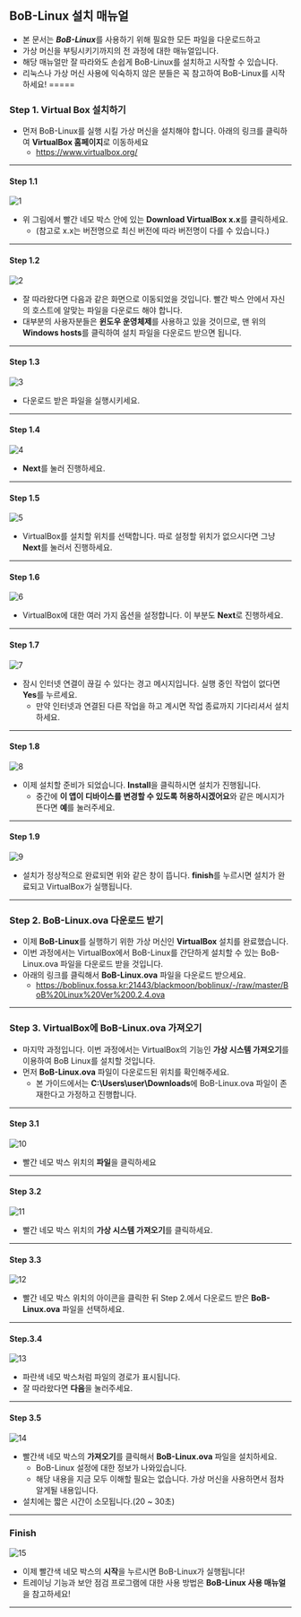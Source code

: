 ## BoB-Linux 설치 매뉴얼
- 본 문서는 ***BoB-Linux***를 사용하기 위해 필요한 모든 파일을 다운로드하고
- 가상 머신을 부팅시키기까지의 전 과정에 대한 매뉴얼입니다.
- 해당 매뉴얼만 잘 따라와도 손쉽게 BoB-Linux를 설치하고 시작할 수 있습니다.
- 리눅스나 가상 머신 사용에 익숙하지 않은 분들은 꼭 참고하여 BoB-Linux를 시작하세요!
=====
### Step 1. Virtual Box 설치하기
- 먼저 BoB-Linux를 실행 시킬 가상 머신을 설치해야 합니다. 아래의 링크를 클릭하여 **VirtualBox 홈페이지**로 이동하세요
  - https://www.virtualbox.org/
-----
#### Step 1.1
![1](https://user-images.githubusercontent.com/67176669/101727951-d1238b00-3af8-11eb-8e33-f062ef75ac8c.PNG)
- 위 그림에서 빨간 네모 박스 안에 있는 **Download VirtualBox x.x**를 클릭하세요.
  - (참고로 x.x는 버전명으로 최신 버전에 따라 버전명이 다를 수 있습니다.)
-----
#### Step 1.2
![2](https://user-images.githubusercontent.com/67176669/101728212-560ea480-3af9-11eb-947c-9b8b45d0f126.PNG)
- 잘 따라왔다면 다음과 같은 화면으로 이동되었을 것입니다. 빨간 박스 안에서 자신의 호스트에 알맞는 파일을 다운로드 해야 합니다.
- 대부분의 사용자분들은 **윈도우 운영체제**를 사용하고 있을 것이므로, 맨 위의 **Windows hosts**를 클릭하여 설치 파일을 다운로드 받으면 됩니다.
-----
#### Step 1.3
![3](https://user-images.githubusercontent.com/67176669/101729823-417fdb80-3afc-11eb-9b09-83dbf742f9e5.png)
- 다운로드 받은 파일을 실행시키세요.
-----
#### Step 1.4
![4](https://user-images.githubusercontent.com/67176669/101729936-78ee8800-3afc-11eb-95dc-ee39079ad512.png)
- **Next**를 눌러 진행하세요.
-----
#### Step 1.5
![5](https://user-images.githubusercontent.com/67176669/101729926-768c2e00-3afc-11eb-9443-ac05aa95d259.png)
- VirtualBox를 설치할 위치를 선택합니다. 따로 설정할 위치가 없으시다면 그냥 **Next**를 눌러서 진행하세요.
-----
#### Step 1.6
![6](https://user-images.githubusercontent.com/67176669/101729929-7724c480-3afc-11eb-8c6f-dd053af2845d.png)
- VirtualBox에 대한 여러 가지 옵션을 설정합니다. 이 부분도 **Next**로 진행하세요.
-----
#### Step 1.7
![7](https://user-images.githubusercontent.com/67176669/101729931-77bd5b00-3afc-11eb-9c0e-ec0cb80b8850.png)
- 잠시 인터넷 연결이 끊길 수 있다는 경고 메시지입니다. 실행 중인 작업이 없다면 **Yes**를 누르세요.
  - 만약 인터넷과 연결된 다른 작업을 하고 계시면 작업 종료까지 기다리셔서 설치하세요.
-----
#### Step 1.8
![8](https://user-images.githubusercontent.com/67176669/101729932-7855f180-3afc-11eb-9d28-f8e8ad9c455b.png)
- 이제 설치할 준비가 되었습니다. **Install**을 클릭하시면 설치가 진행됩니다.
  - 중간에 **이 앱이 디바이스를 변경할 수 있도록 허용하시겠어요**와 같은 메시지가 뜬다면 **예**를 눌러주세요.
-----
#### Step 1.9
![9](https://user-images.githubusercontent.com/67176669/101729933-7855f180-3afc-11eb-8657-fb0d706285ec.png)
- 설치가 정상적으로 완료되면 위와 같은 창이 뜹니다. **finish**를 누르시면 설치가 완료되고 VirtualBox가 실행됩니다.
-----
### Step 2. BoB-Linux.ova 다운로드 받기
- 이제 **BoB-Linux**를 실행하기 위한 가상 머신인 **VirtualBox** 설치를 완료했습니다.
- 이번 과정에서는 VirtualBox에서 BoB-Linux를 간단하게 설치할 수 있는 BoB-Linux.ova 파일을 다운로드 받을 것입니다.
- 아래의 링크를 클릭해서 **BoB-Linux.ova** 파일을 다운로드 받으세요.
  - https://boblinux.fossa.kr:21443/blackmoon/boblinux/-/raw/master/BoB%20Linux%20Ver%200.2.4.ova
-----
### Step 3. VirtualBox에 BoB-Linux.ova 가져오기
- 마지막 과정입니다. 이번 과정에서는 VirtualBox의 기능인 **가상 시스템 가져오기**를 이용하여 BoB Linux를 설치할 것입니다.
- 먼저 **BoB-Linux.ova** 파일이 다운로드된 위치를 확인해주세요.
  - 본 가이드에서는 **C:\Users\user\Downloads**에 BoB-Linux.ova 파일이 존재한다고 가정하고 진행합니다.
-----
#### Step 3.1
![10](https://user-images.githubusercontent.com/67176669/101731358-e0a5d280-3afe-11eb-8ff1-c660e3d3e9f6.PNG)
- 빨간 네모 박스 위치의 **파일**을 클릭하세요
-----
#### Step 3.2
![11](https://user-images.githubusercontent.com/67176669/101731553-24004100-3aff-11eb-9c90-b29976c9ca71.png)
- 빨간 네모 박스 위치의 **가상 시스템 가져오기**를 클릭하세요.
-----
#### Step 3.3
![12](https://user-images.githubusercontent.com/67176669/101733298-f9fc4e00-3b01-11eb-9c8e-7e6a9758c3e6.PNG)
- 빨간 네모 박스 위치의 아이콘을 클릭한 뒤 Step 2.에서 다운로드 받은 **BoB-Linux.ova** 파일을 선택하세요.
-----
#### Step.3.4
![13](https://user-images.githubusercontent.com/67176669/101733243-e0f39d00-3b01-11eb-9cab-025fccee0b0d.PNG)
- 파란색 네모 박스처럼 파일의 경로가 표시됩니다.
- 잘 따라왔다면 **다음**을 눌러주세요.
------
#### Step 3.5
![14](https://user-images.githubusercontent.com/67176669/101733463-46e02480-3b02-11eb-84dd-fe2e8d4aabfe.PNG)
- 빨간색 네모 박스의 **가져오기**를 클릭해서 **BoB-Linux.ova** 파일을 설치하세요.
  - BoB-Linux 설정에 대한 정보가 나와있습니다.
  - 해당 내용을 지금 모두 이해할 필요는 없습니다. 가상 머신을 사용하면서 점차 알게될 내용입니다.
- 설치에는 짧은 시간이 소모됩니다.(20 ~ 30초)
-----
### Finish
![15](https://user-images.githubusercontent.com/67176669/101733024-7b071580-3b01-11eb-8a17-81542a647a29.png)
- 이제 빨간색 네모 박스의 **시작**을 누르시면 BoB-Linux가 실행됩니다!
- 트레이닝 기능과 보안 점검 프로그램에 대한 사용 방법은 **BoB-Linux 사용 매뉴얼**을 참고하세요!
-----
